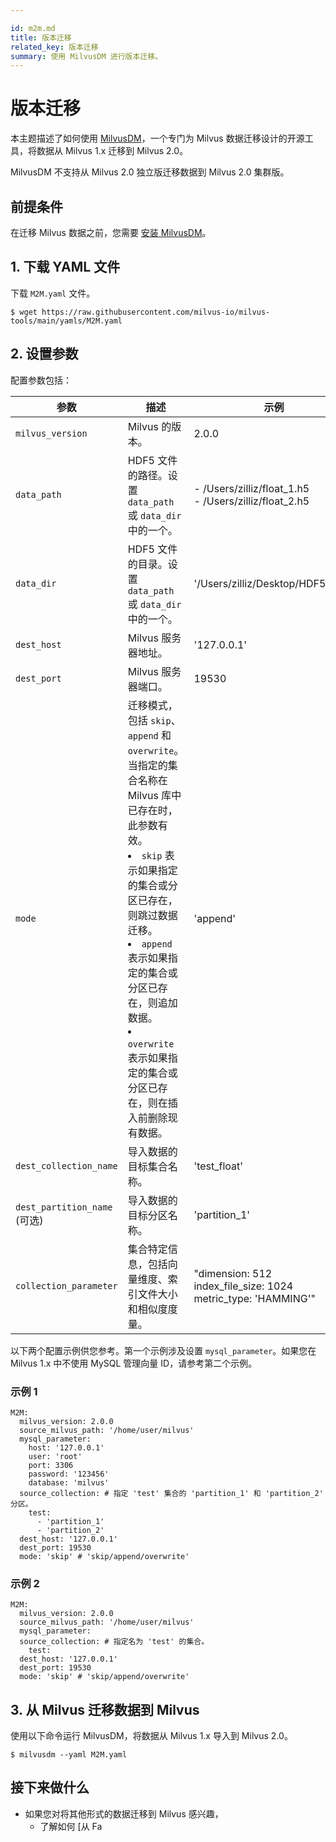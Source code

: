 ```yaml
---

id: m2m.md
title: 版本迁移
related_key: 版本迁移
summary: 使用 MilvusDM 进行版本迁移。
---
```


# 版本迁移
本主题描述了如何使用 [MilvusDM](migrate_overview.md)，一个专门为 Milvus 数据迁移设计的开源工具，将数据从 Milvus 1.x 迁移到 Milvus 2.0。

<div class="alert note">
MilvusDM 不支持从 Milvus 2.0 独立版迁移数据到 Milvus 2.0 集群版。
</div>


## 前提条件

在迁移 Milvus 数据之前，您需要 [安装 MilvusDM](milvusdm_install.md)。

## 1. 下载 YAML 文件

下载 `M2M.yaml` 文件。

```
$ wget https://raw.githubusercontent.com/milvus-io/milvus-tools/main/yamls/M2M.yaml
```

## 2. 设置参数

配置参数包括：

| 参数                       | 描述                                   | 示例                        |
| ------------------------- | -------------------------------------- | --------------------------- |
| `milvus_version`          | Milvus 的版本。                       | 2.0.0                       |
| `data_path`               | HDF5 文件的路径。设置 `data_path` 或 `data_dir` 中的一个。                      | - /Users/zilliz/float_1.h5 <br/> - /Users/zilliz/float_2.h5                   |
| `data_dir`                | HDF5 文件的目录。设置 `data_path` 或 `data_dir` 中的一个。                      | '/Users/zilliz/Desktop/HDF5_data'                     |
| `dest_host`               | Milvus 服务器地址。                      | '127.0.0.1'     |
| `dest_port`               | Milvus 服务器端口。                       | 19530                      |
| `mode`                    | 迁移模式，包括 `skip`、`append` 和 `overwrite`。当指定的集合名称在 Milvus 库中已存在时，此参数有效。 <br/> <li>`skip` 表示如果指定的集合或分区已存在，则跳过数据迁移。</li> <li>`append` 表示如果指定的集合或分区已存在，则追加数据。</li> <li>`overwrite` 表示如果指定的集合或分区已存在，则在插入前删除现有数据。</li>                    | 'append'                     |
| `dest_collection_name`    | 导入数据的目标集合名称。                      | 'test_float'                       |
| `dest_partition_name` (可选) | 导入数据的目标分区名称。                  | 'partition_1'                 |
| `collection_parameter`    | 集合特定信息，包括向量维度、索引文件大小和相似度度量。                      | "dimension: 512 <br/> index_file_size: 1024 <br/> metric_type: 'HAMMING'"                     |

以下两个配置示例供您参考。第一个示例涉及设置 `mysql_parameter`。如果您在 Milvus 1.x 中不使用 MySQL 管理向量 ID，请参考第二个示例。

### 示例 1

```
M2M:
  milvus_version: 2.0.0
  source_milvus_path: '/home/user/milvus'
  mysql_parameter:
    host: '127.0.0.1'
    user: 'root'
    port: 3306
    password: '123456'
    database: 'milvus'
  source_collection: # 指定 'test' 集合的 'partition_1' 和 'partition_2' 分区。
    test:
      - 'partition_1'
      - 'partition_2'
  dest_host: '127.0.0.1'
  dest_port: 19530
  mode: 'skip' # 'skip/append/overwrite'
```

### 示例 2

```
M2M:
  milvus_version: 2.0.0
  source_milvus_path: '/home/user/milvus'
  mysql_parameter:
  source_collection: # 指定名为 'test' 的集合。
    test:
  dest_host: '127.0.0.1'
  dest_port: 19530
  mode: 'skip' # 'skip/append/overwrite'
```

## 3. 从 Milvus 迁移数据到 Milvus

使用以下命令运行 MilvusDM，将数据从 Milvus 1.x 导入到 Milvus 2.0。

```
$ milvusdm --yaml M2M.yaml
```

## 接下来做什么
- 如果您对将其他形式的数据迁移到 Milvus 感兴趣，
  - 了解如何 [从 Fa